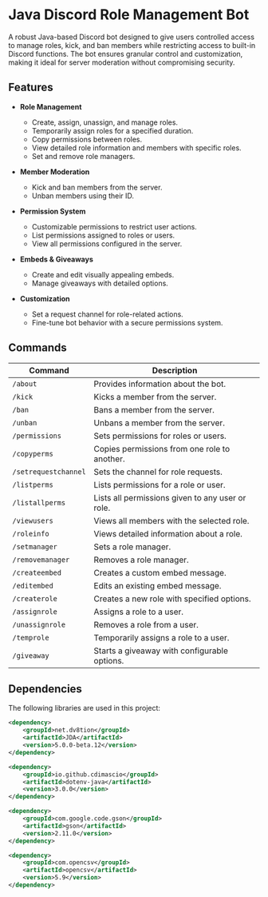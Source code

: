 # Java Discord Role Management Bot

A robust Java-based Discord bot designed to give users controlled access to manage roles, kick, and ban members while restricting access to built-in Discord functions. The bot ensures granular control and customization, making it ideal for server moderation without compromising security.

## Features

- **Role Management**  
  - Create, assign, unassign, and manage roles.
  - Temporarily assign roles for a specified duration.
  - Copy permissions between roles.
  - View detailed role information and members with specific roles.
  - Set and remove role managers.

- **Member Moderation**  
  - Kick and ban members from the server.
  - Unban members using their ID.

- **Permission System**  
  - Customizable permissions to restrict user actions.
  - List permissions assigned to roles or users.
  - View all permissions configured in the server.

- **Embeds & Giveaways**  
  - Create and edit visually appealing embeds.
  - Manage giveaways with detailed options.

- **Customization**  
  - Set a request channel for role-related actions.
  - Fine-tune bot behavior with a secure permissions system.

## Commands

| Command              | Description                                           |
|----------------------|-------------------------------------------------------|
| `/about`             | Provides information about the bot.                  |
| `/kick`              | Kicks a member from the server.                      |
| `/ban`               | Bans a member from the server.                       |
| `/unban`             | Unbans a member from the server.                     |
| `/permissions`       | Sets permissions for roles or users.                 |
| `/copyperms`         | Copies permissions from one role to another.         |
| `/setrequestchannel` | Sets the channel for role requests.                  |
| `/listperms`         | Lists permissions for a role or user.                |
| `/listallperms`      | Lists all permissions given to any user or role.     |
| `/viewusers`         | Views all members with the selected role.            |
| `/roleinfo`          | Views detailed information about a role.             |
| `/setmanager`        | Sets a role manager.                                 |
| `/removemanager`     | Removes a role manager.                              |
| `/createembed`       | Creates a custom embed message.                      |
| `/editembed`         | Edits an existing embed message.                     |
| `/createrole`        | Creates a new role with specified options.           |
| `/assignrole`        | Assigns a role to a user.                            |
| `/unassignrole`      | Removes a role from a user.                          |
| `/temprole`          | Temporarily assigns a role to a user.                |
| `/giveaway`          | Starts a giveaway with configurable options.         |

## Dependencies

The following libraries are used in this project:

```xml
<dependency>
    <groupId>net.dv8tion</groupId>
    <artifactId>JDA</artifactId>
    <version>5.0.0-beta.12</version>
</dependency>

<dependency>
    <groupId>io.github.cdimascio</groupId>
    <artifactId>dotenv-java</artifactId>
    <version>3.0.0</version>
</dependency>

<dependency>
    <groupId>com.google.code.gson</groupId>
    <artifactId>gson</artifactId>
    <version>2.11.0</version>
</dependency>

<dependency>
    <groupId>com.opencsv</groupId>
    <artifactId>opencsv</artifactId>
    <version>5.9</version>
</dependency>
